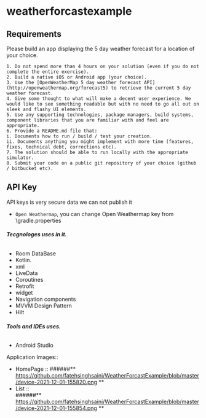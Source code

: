 # weatherforcastexample
## Requirements
Please build an app displaying the 5 day weather forecast for a location of your choice.

    1. Do not spend more than 4 hours on your solution (even if you do not complete the entire exercise).
    2. Build a native iOS or Android app (your choice).
    3. Use the [OpenWeatherMap 5 day weather forecast API](http://openweathermap.org/forecast5) to retrieve the current 5 day weather forecast.
    4. Give some thought to what will make a decent user experience. We would like to see something readable but with no need to go all out on sleek and flashy UI elements.
    5. Use any supporting technologies, package managers, build systems, component libraries that you are familiar with and feel are appropriate.
    6. Provide a README.md file that:
    i. Documents how to run / build / test your creation.
    ii. Documents anything you might implement with more time (features, fixes, technical debt, corrections etc).
    7. The solution should be able to run locally with the appropriate simulator.
    8. Submit your code on a public git repository of your choice (github / bitbucket etc).

## API Key
API keys is very secure data we can not publish it
- `Open Weathermap`,  you can change Open Weathermap key from \gradle.properties

###### **Tecgnologes uses in it.**
* Room DataBase
* Kotlin.
* xml
* LiveData
* Coroutines
* Retrofit
* widget
* Navigation components
* MVVM Design Pattern
* Hilt


###### **Tools and IDEs uses.**
* Android Studio

Application Images::

* HomePage ::
  ######** https://github.com/fatehsinghsaini/WeatherForcastExample/blob/master/device-2021-12-01-155820.png **
* List ::   
  ######** https://github.com/fatehsinghsaini/WeatherForcastExample/blob/master/device-2021-12-01-155854.png **

